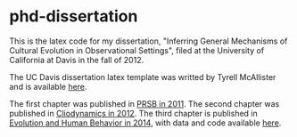 
phd-dissertation
============

This is the latex code for my dissertation, "Inferring General Mechanisms of Cultural Evolution in Observational Settings", filed at the University of California at Davis in the fall of 2012.

The UC Davis dissertation latex template was writted by Tyrell McAllister and is available [here](http://galois.math.ucdavis.edu/doku.php?id=thesistips).

The first chapter was published in [PRSB in 2011](https://doi.org/10.1098/rspb.2011.0060). The second chapter was published in [Cliodynamics in 2012](https://escholarship.org/uc/item/5w49c6wt). The third chapter is published in [Evolution and Human Behavior in 2014](https://doi.org/10.1016/j.evolhumbehav.2014.04.001), with data and code available [here](https://github.com/babeheim/go-firstmove).
